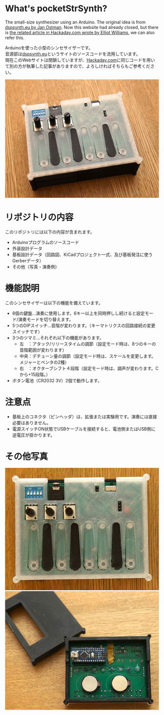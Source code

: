 # What's pocketStrSynth?
The small-size synthesizer using an Arduino.
The original idea is from [dspsynth.eu by Jan Ostman](https://web.archive.org/web/20180817050935/http://blog.dspsynth.eu/how-to-build-a-string-synth/).
Now this website had already closed, but there is [the related article in Hackaday.com wrote by Elliot Williams](https://hackaday.com/2016/02/23/a-slew-of-open-source-synthesizers/), we can also refer this.  
  
Arduinoを使った小型のシンセサイザーです。  
音源部は[dspsynth.eu](https://web.archive.org/web/20180817050935/http://blog.dspsynth.eu/how-to-build-a-string-synth/)というサイトのソースコードを流用しています。  
現在このWebサイトは閉鎖していますが、[Hackaday.com](https://hackaday.com/2016/02/23/a-slew-of-open-source-synthesizers/)に同じコードを用いて別の方が執筆した記事がありますので、よろしければそちらもご参考ください。  
  
![Appearance](https://github.com/moppii-hub/pocketStrSynth/blob/master/others/appearance.jpg?raw=true)   


# リポジトリの内容
このリポジトリには以下の内容が含まれます。
 - Arduinoプログラムのソースコード
 - 外装設計データ
 - 基板設計データ（回路図、KiCadプロジェクト一式、及び基板発注に使うGerberデータ）
 - その他（写真・演奏例）


# 機能説明
このシンセサイザーは以下の機能を備えています。
 - 8個の鍵盤…演奏に使用します。6キー以上を同時押しし続けると設定モード/演奏モードを切り替えます。
 - 5つのDIPスイッチ…音階が変わります。（キーマトリクスの回路接続の変更スイッチです）
 - 3つのツマミ…それぞれ以下の機能があります。
   - 左　：アタック/リリースタイムの調節（設定モード時は、8つのキーの音階範囲が変わります）
   - 中央：デチューン量の調節（設定モード時は、スケールを変更します。メジャーとペンタの2種）
   - 右　：オクターブシフト４段階（設定モード時は、調声が変わります。Cから+15段階。）
 - ボタン電池（CR2032 3V）2個で動作します。


# 注意点
 - 基板上のコネクタ（ピンヘッダ）は、拡張または実験用です。演奏には直接必要はありません。
 - 電源スイッチON状態でUSBケーブルを接続すると、電池側またはUSB側に逆電圧が掛かります。


# その他写真
![howto](https://github.com/moppii-hub/pocketStrSynth/blob/master/others/how_to_use.jpg?raw=true)   
![inside](https://github.com/moppii-hub/pocketStrSynth/blob/master/others/inside.jpg?raw=true)   

